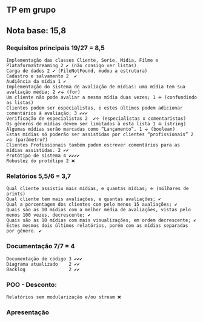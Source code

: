 ## TP em grupo

## Nota base: 15,8

### Requisitos principais 19/27 = 8,5
	Implementação das classes Cliente, Serie, Midia, Filme e PlataformaStreaming 2 ✔ (não consigo ver listas)
	Carga de dados 2 ✔ (FileNotFound, mudou a estrutura)
	Cadastro e salvamento 2  ✔
	Audiência da mídia 1 ✔
	Implementação do sistema de avaliação de mídias: uma mídia tem sua avaliação média; 2 ✔➗ (for)
	Um cliente não pode avaliar a mesma mídia duas vezes; 1 ➗ (confundindo as listas)
	Clientes podem ser especialistas, e estes últimos podem adicionar comentários à avaliação; 3 ✔✔✔
	Verificação de especialistas 2  ✔➗ (especialistas x comentaristas)
	Os gêneros de mídias devem ser limitados à esta lista 1 ➗ (string)
	Algumas mídias serão marcadas como “Lançamento”. 1 ➗ (boolean)
	Estas mídias só poderão ser assistidas por clientes “profissionais” 2 ✔➗ (parâmetro?)
	Clientes Profissionais também podem escrever comentários para as mídias assistidas. 2 ✔✔
	Protótipo de sistema 4 ✔✔✔✔
	Robustez do protótipo 2 ❌

### Relatórios 5,5/6 = 3,7
	Qual cliente assistiu mais mídias, e quantas mídias; ➗ (milhares de prints)
	Qual cliente tem mais avaliações, e quantas avaliações; ✔
	Qual a porcentagem dos clientes com pelo menos 15 avaliações; ✔
	Quais são as 10 mídias com a melhor média de avaliações, vistas pelo menos 100 vezes, decrescente; ✔
	Quais são as 10 mídias com mais visualizações, em ordem decrescente; ✔
	Estes mesmos dois últimos relatórios, porém com as mídias separadas por gênero. ✔
	
### Documentação 7/7 = 4
	Documentação de código 3 ✔✔✔
	Diagrama atualizado    2 ✔✔
	Backlog 			   2 ✔✔
	
### POO - Desconto: 
	Relatórios sem modularização e/ou stream ❌
	
### Apresentação


	